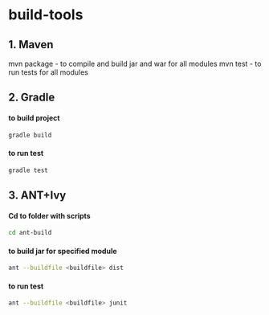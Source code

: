 # build-tools
## 1. Maven
 mvn package - to compile and build jar and war for all modules
mvn test - to run tests for all modules

## 2. Gradle
#### to build project
```bash
gradle build
```
#### to run test
```bash
gradle test
```
## 3. ANT+Ivy
#### Cd to folder with scripts
```bash
cd ant-build
```
#### to build jar for specified module
```bash
ant --buildfile <buildfile> dist 
```
#### to run test
```bash
ant --buildfile <buildfile> junit
```
